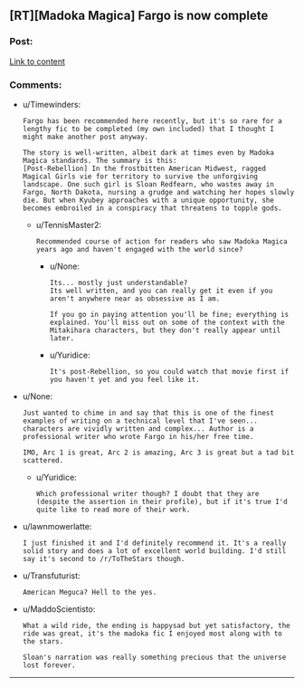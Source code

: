 ## [RT][Madoka Magica] Fargo is now complete

### Post:

[Link to content](https://www.fanfiction.net/s/11228999/1/Fargo)

### Comments:

- u/Timewinders:
  ```
  Fargo has been recommended here recently, but it's so rare for a lengthy fic to be completed (my own included) that I thought I might make another post anyway.

  The story is well-written, albeit dark at times even by Madoka Magica standards. The summary is this:
  [Post-Rebellion] In the frostbitten American Midwest, ragged Magical Girls vie for territory to survive the unforgiving landscape. One such girl is Sloan Redfearn, who wastes away in Fargo, North Dakota, nursing a grudge and watching her hopes slowly die. But when Kyubey approaches with a unique opportunity, she becomes embroiled in a conspiracy that threatens to topple gods.
  ```

  - u/TennisMaster2:
    ```
    Recommended course of action for readers who saw Madoka Magica years ago and haven't engaged with the world since?
    ```

    - u/None:
      ```
      Its... mostly just understandable?
      Its well written, and you can really get it even if you aren't anywhere near as obsessive as I am. 

      If you go in paying attention you'll be fine; everything is explained. You'll miss out on some of the context with the Mitakihara characters, but they don't really appear until later.
      ```

    - u/Yuridice:
      ```
      It's post-Rebellion, so you could watch that movie first if you haven't yet and you feel like it.
      ```

- u/None:
  ```
  Just wanted to chime in and say that this is one of the finest examples of writing on a technical level that I've seen... characters are vividly written and complex... Author is a professional writer who wrote Fargo in his/her free time.

  IMO, Arc 1 is great, Arc 2 is amazing, Arc 3 is great but a tad bit scattered.
  ```

  - u/Yuridice:
    ```
    Which professional writer though? I doubt that they are (despite the assertion in their profile), but if it's true I'd quite like to read more of their work.
    ```

- u/lawnmowerlatte:
  ```
  I just finished it and I'd definitely recommend it. It's a really solid story and does a lot of excellent world building. I'd still say it's second to /r/ToTheStars though.
  ```

- u/Transfuturist:
  ```
  American Meguca? Hell to the yes.
  ```

- u/MaddoScientisto:
  ```
  What a wild ride, the ending is happysad but yet satisfactory, the ride was great, it's the madoka fic I enjoyed most along with to the stars.

  Sloan's narration was really something precious that the universe lost forever.
  ```

---

